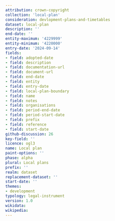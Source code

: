 ```yaml
---
attribution: crown-copyright
collection: 'local-plan'
consideration: devlopment-plans-and-timetables
dataset: local-plan
description: ''
end-date: ''
entity-maximum: '4229999'
entity-minimum: '4220000'
entry-date: '2024-09-14'
fields:
- field: adopted-date
- field: description
- field: documentation-url
- field: document-url
- field: end-date
- field: entity
- field: entry-date
- field: local-plan-boundary
- field: name
- field: notes
- field: organisations
- field: period-end-date
- field: period-start-date
- field: prefix
- field: reference
- field: start-date
github-discussion: 26
key-field: ''
licence: ogl3
name: Local plan
paint-options: ''
phase: alpha
plural: Local plans
prefix: ''
realm: dataset
replacement-dataset: ''
start-date: ''
themes:
- development
typology: legal-instrument
version: 1.0
wikidata: 
wikipedia: 
---
```

